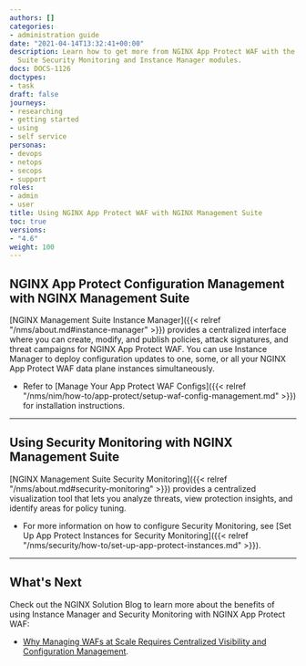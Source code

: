 ```yaml
---
authors: []
categories:
- administration guide
date: "2021-04-14T13:32:41+00:00"
description: Learn how to get more from NGINX App Protect WAF with the NGINX Management
  Suite Security Monitoring and Instance Manager modules.
docs: DOCS-1126
doctypes:
- task
draft: false
journeys:
- researching
- getting started
- using
- self service
personas:
- devops
- netops
- secops
- support
roles:
- admin
- user
title: Using NGINX App Protect WAF with NGINX Management Suite
toc: true
versions:
- "4.6"
weight: 100
---
```


## NGINX App Protect Configuration Management with NGINX Management Suite

[NGINX Management Suite Instance Manager]({{< relref "/nms/about.md#instance-manager" >}}) provides a centralized interface where you can create, modify, and publish policies, attack signatures, and threat campaigns for NGINX App Protect WAF. You can use Instance Manager to deploy configuration updates to one, some, or all your NGINX App Protect WAF data plane instances simultaneously. 

- Refer to [Manage Your App Protect WAF Configs]({{< relref "/nms/nim/how-to/app-protect/setup-waf-config-management.md" >}}) for installation instructions.

---

## Using Security Monitoring with NGINX Management Suite

[NGINX Management Suite Security Monitoring]({{< relref "/nms/about.md#security-monitoring" >}}) provides a centralized visualization tool that lets you analyze threats, view protection insights, and identify areas for policy tuning. 

- For more information on how to configure Security Monitoring, see [Set Up App Protect Instances for Security Monitoring]({{< relref "/nms/security/how-to/set-up-app-protect-instances.md" >}}).

---

## What's Next

Check out the NGINX Solution Blog to learn more about the benefits of using Instance Manager and Security Monitoring with NGINX App Protect WAF: 

- [Why Managing WAFs at Scale Requires Centralized Visibility and Configuration Management](https://www.nginx.com/blog/why-managing-wafs-at-scale-requires-centralized-visibility-and-configuration-management/).

